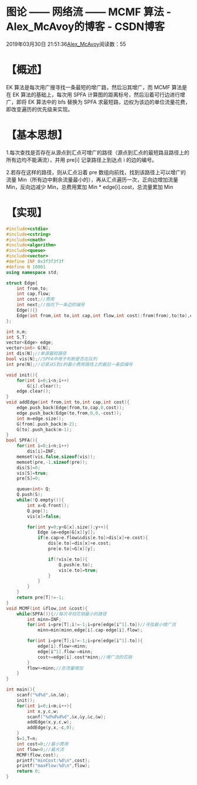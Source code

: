 # 图论 —— 网络流 —— MCMF 算法 - Alex_McAvoy的博客 - CSDN博客





2019年03月30日 21:51:36[Alex_McAvoy](https://me.csdn.net/u011815404)阅读数：55








# 【概述】

EK 算法是每次用广搜寻找一条最短的增广路，然后沿其增广，而 MCMF 算法是在 EK 算法的基础上，每次用 SPFA 计算图的距离标号，然后沿着可行边进行增广，即将 EK 算法中的 bfs 替换为 SPFA 求最短路，边权为该边的单位流量花费，即改变遍历的优先级来实现。

# 【基本思想】

1.每次查找是否存在从源点到汇点可增广的路径（源点到汇点的最短路且路径上的所有边均不能满流），并用 pre[i] 记录路径上到达点 i 的边的编号。

2.若存在这样的路径，则从汇点沿着 pre 数组向前找，找到该路径上可以增广的流量 Min（所有边中剩余流量最小的），再从汇点遍历一次，正向边增加流量 Min，反向边减少 Min，总费用累加 Min * edge[i].cost，总流量累加 Min

# 【实现】

```cpp
#include<cstdio>
#include<cstring>
#include<cmath>
#include<algorithm>
#include<queue>
#include<vector>
#define INF 0x3f3f3f3f
#define N 10001
using namespace std;

struct Edge{
    int from,to;
    int cap,flow;
    int cost;//费用
    int next;//指向下一条边的编号
    Edge(){}
    Edge(int from,int to,int cap,int flow,int cost):from(from),to(to),cap(cap),flow(flow),cost(cost){}
};

int n,m;
int S,T;
vector<Edge> edge;
vector<int> G[N];
int dis[N];//单源最短路径
bool vis[N];//SPFA中用于判断是否在队列
int pre[N];//记录从S到i的最小费用路径上的最后一条弧编号

void init(){
    for(int i=0;i<n;i++)
        G[i].clear();
    edge.clear();
}
void addEdge(int from,int to,int cap,int cost){
    edge.push_back(Edge(from,to,cap,0,cost));
    edge.push_back(Edge(to,from,0,0,-cost));
    int m=edge.size();
    G[from].push_back(m-2);
    G[to].push_back(m-1);
}
bool SPFA(){
    for(int i=0;i<n;i++)
        dis[i]=INF;
    memset(vis,false,sizeof(vis));
    memset(pre,-1,sizeof(pre));
    dis[S]=0;
    vis[S]=true;
    pre[S]=0;

    queue<int> Q;
    Q.push(S);
    while(!Q.empty()){
        int x=Q.front();
        Q.pop();
        vis[x]=false;

        for(int y=0;y<G[x].size();y++){
            Edge &e=edge[G[x][y]];
            if(e.cap>e.flow&&dis[e.to]>dis[x]+e.cost){
                dis[e.to]=dis[x]+e.cost;
                pre[e.to]=G[x][y];

                if(!vis[e.to]){
                    Q.push(e.to);
                    vis[e.to]=true;
                }
            }
        }
    }
    return pre[T]!=-1;
}
void MCMF(int &flow,int &cost){
    while(SPFA()){//每次寻找花销最小的路径
        int minn=INF;
        for(int i=pre[T];i!=-1;i=pre[edge[i^1].to])//寻找最小增广流
            minn=min(minn,edge[i].cap-edge[i].flow);

        for(int i=pre[T];i!=-1;i=pre[edge[i^1].to]){
            edge[i].flow+=minn;
            edge[i^1].flow-=minn;
            cost+=edge[i].cost*minn;//增广流的花销
        }
        flow+=minn;//总流量增加
    }
}

int main(){
    scanf("%d%d",&n,&m);
    init();
    for(int i=0;i<m;i++){
        int x,y,c,w;
        scanf("%d%d%d%d",&x,&y,&c,&w);
        addEdge(x,y,c,w);
        addEdge(y,x,-c,0);
    }
    S=1,T=n;
    int cost=0;//最小费用
    int flow=0;//最大流
    MCMF(flow,cost);
    printf("minCost:%d\n",cost);
    printf("maxFlow:%d\n",flow);
    return 0;
}
```





